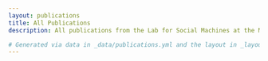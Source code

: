 ```yaml
---
layout: publications
title: All Publications
description: All publications from the Lab for Social Machines at the MIT Media Lab

# Generated via data in _data/publications.yml and the layout in _layouts/publications.html
---
```

